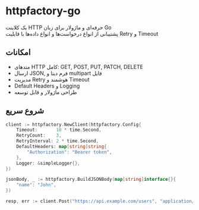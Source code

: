 # httpfactory-go

یک کلاینت HTTP حرفه‌ای و ماژولار برای زبان Go  
پشتیبانی از انواع درخواست‌ها و انواع داده‌ها با قابلیت Retry و Timeout

## امکانات
- متدهای HTTP کامل: GET, POST, PUT, PATCH, DELETE
- ارسال JSON, فرم دیتا و multipart فایل
- مدیریت Retry هوشمند و Timeout
- Default Headers و Logging
- طراحی ماژولار و قابل توسعه

## شروع سریع

```go
client := httpfactory.NewClient(httpfactory.Config{
    Timeout:       10 * time.Second,
    RetryCount:    3,
    RetryInterval: 2 * time.Second,
    DefaultHeaders: map[string]string{
        "Authorization": "Bearer token",
    },
    Logger: &simpleLogger{},
})

jsonBody, _ := httpfactory.BuildJSONBody(map[string]interface{}{
    "name": "John",
})

resp, err := client.Post("https://api.example.com/users", "application/json", jsonBody, nil)
```